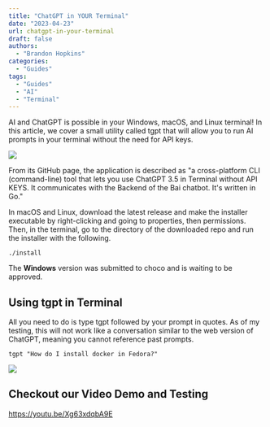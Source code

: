 ```yaml
---
title: "ChatGPT in YOUR Terminal"
date: "2023-04-23"
url: chatgpt-in-your-terminal
draft: false
authors:
  - "Brandon Hopkins"
categories:
  - "Guides"
tags:
  - "Guides"
  - "AI"
  - "Terminal"
---
```


AI and ChatGPT is possible in your Windows, macOS, and Linux terminal! In this article, we cover a small utility called tgpt that will allow you to run AI prompts in your terminal without the need for API keys.

![](images/tgpt-programing-1024x599.png)

From its GitHub page, the application is described as "a cross-platform CLI (command-line) tool that lets you use ChatGPT 3.5 in Terminal without API KEYS. It communicates with the Backend of the Bai chatbot. It's written in Go."

In macOS and Linux, download the latest release and make the installer executable by right-clicking and going to properties, then permissions. Then, in the terminal, go to the directory of the downloaded repo and run the installer with the following.

```
./install
```

The **Windows** version was submitted to choco and is waiting to be approved.

## Using tgpt in Terminal

All you need to do is type tgpt followed by your prompt in quotes. As of my testing, this will not work like a conversation similar to the web version of ChatGPT, meaning you cannot reference past prompts.

```
tgpt "How do I install docker in Fedora?"
```

![](images/tgpt-1024x512.gif)

## Checkout our Video Demo and Testing

https://youtu.be/Xg63xdqbA9E
